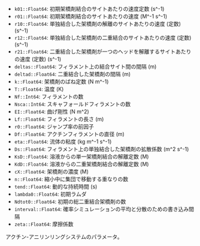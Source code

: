   * `k01::Float64`: 初期架橋剤結合のサイトあたりの速度定数 (s^-1)
  * `r01::Float64`: 初期架橋剤結合のサイトあたりの速度 (M^-1 s^-1)
  * `r10::Float64`: 単独結合した架橋剤の解離のサイトあたりの速度 (定数) (s^-1)
  * `r12::Float64`: 単独結合した架橋剤の二重結合のサイトあたりの速度 (定数) (s^-1)
  * `r21::Float64`: 二重結合した架橋剤が一つのヘッドを解離するサイトあたりの速度 (定数) (s^-1)
  * `deltas::Float64`: フィラメント上の結合サイト間の間隔 (m)
  * `deltad::Float64`: 二重結合した架橋剤の間隔 (m)
  * `k::Float64`: 架橋剤のばね定数 (N m^-1)
  * `T::Float64`: 温度 (K)
  * `Nf::Int64`: フィラメントの数
  * `Nsca::Int64`: スキャフォールドフィラメントの数
  * `EI::Float64`: 曲げ剛性 (N m^2)
  * `Lf::Float64`: フィラメントの長さ (m)
  * `r0::Float64`: ジャンプ率の前因子
  * `Df::Float64`: アクチンフィラメントの直径 (m)
  * `eta::Float64`: 流体の粘度 (kg m^-1 s^-1)
  * `Ds::Float64`: フィラメント上の単独結合した架橋剤の拡散係数 (m^2 s^-1)
  * `KsD::Float64`: 溶液からの単一架橋剤結合の解離定数 (M)
  * `KdD::Float64`: 溶液からの二重架橋剤結合の解離定数 (M)
  * `cX::Float64`: 架橋剤の濃度 (M)
  * `n::Float64`: 縮小中に集団で移動する重なりの数
  * `tend::Float64`: 動的な持続時間 (s)
  * `lambda0::Float64`: 初期ラムダ
  * `Ndtot0::Float64`: 初期の総二重結合架橋剤の数
  * `interval::Float64`: 確率シミュレーションの平均と分散のための書き込み間隔
  * `zeta::Float64`: 摩擦係数

アクチン-アニリンリングシステムのパラメータ。
